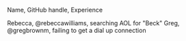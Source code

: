 Name, GitHub handle, Experience 

Rebecca, @rebeccawilliams, searching AOL for "Beck" 
Greg, @gregbrownm, failing to get a dial up connection
